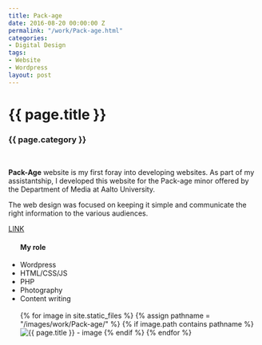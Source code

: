 ```yaml
---
title: Pack-age
date: 2016-08-20 00:00:00 Z
permalink: "/work/Pack-age.html"
categories:
- Digital Design
tags:
- Website
- Wordpress
layout: post
---
```


<div class="main-column">
<h1>{{ page.title }}</h1>
<h3>{{ page.category }}</h3>
<br>
<p>
<strong>Pack-Age</strong> website is my first foray into developing websites. As part of my assistantship, I developed this website for the Pack-age minor offered by the Department of Media at Aalto University. 

The web design was focused on keeping it simple and communicate the right information to the various audiences. 

<a href="http://pack-age.aalto.fi/" target="_blank">LINK </a>
</p>
</div>

<div class="side-column">
<ul>
<h4> My role </h4>
<li>Wordpress</li>
<li>HTML/CSS/JS</li>
<li>PHP</li>
<li>Photography</li>
<li>Content writing</li>
<br>

<div class="gallery">
{% for image in site.static_files %}
{% assign pathname = "/images/work/Pack-age/" %}
{% if image.path contains pathname %}
<img src="{{ site.baseurl }}{{ image.path }}" alt="{{ page.title }} - image" class="gallery-item">
{% endif %}
{% endfor %}